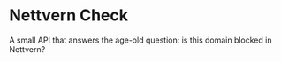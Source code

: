 Nettvern Check
===

A small API that answers the age-old question: is this domain blocked in Nettvern?
